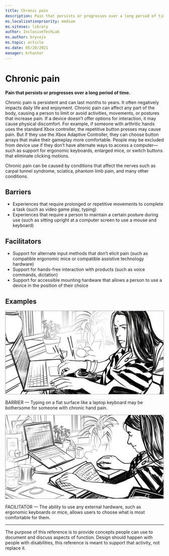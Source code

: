```yaml
---
title: Chronic pain
description: Pain that persists or progresses over a long period of time
ms.localizationpriority: medium
ms.sitesec: library
author: InclusiveTechLab
ms.author: brycejo 
ms.topic: article
ms.date: 05/20/2021
manager: krhunter
---
```


# Chronic pain

**Pain that persists or progresses over a long period of time.**

Chronic pain is persistent and can last months to years. It often negatively impacts daily life and enjoyment. Chronic pain can affect any part of the body, causing a person to limit or avoid activities, movements, or postures that increase pain. If a device doesn’t offer options for interaction, it may cause physical discomfort. For example, if someone with arthritic hands uses the standard Xbox controller, the repetitive button presses may cause pain. But if they use the Xbox Adaptive Controller, they can choose button arrays that make their gameplay more comfortable. People may be excluded from device use if they don’t have alternate ways to access a computer—such as support for ergonomic keyboards, enlarged mice, or switch buttons that eliminate clicking motions.

Chronic pain can be caused by conditions that affect the nerves such as carpal tunnel syndrome, sciatica, phantom limb pain, and many other conditions.

## Barriers
* Experiences that require prolonged or repetitive movements to complete a task (such as video game play, typing)​
* Experiences that require a person to maintain a certain posture during use (such as sitting upright at a computer screen to use a mouse and keyboard)


## Facilitators

* Support for alternate input methods that don’t elicit pain (such as compatible ergonomic mice or compatible assistive technology hardware)​
* Support for hands-free interaction with products (such as voice commands, dictation)​
* Support for accessible mounting hardware that allows a person to use a device in the position of their choice


## Examples

![A woman is typing on her laptop. She appears to have discomfort in her right hand.](images/Sensory_Chronic_Pain_Barrier.jpg)

BARRIER — Typing on a flat surface like a laptop keyboard may be bothersome for someone with chronic hand pain. 

![The woman is sitting at a desk. Her laptop is propped up on a stand at eye-level. She is using an external ergonomic keyboard and mouse.](images/Sensory_Chronic_Pain_Facilitator.jpg)

FACILITATOR — The ability to use any external hardware, such as ergonomic keyboards or mice, allows users to choose what is most comfortable for them. 

[comment]: # (Footer statement)
___
The purpose of this reference is to provide concepts people can use to document and discuss aspects of function. Design should happen with people with disabilities, this reference is meant to support that activity, not replace it. 